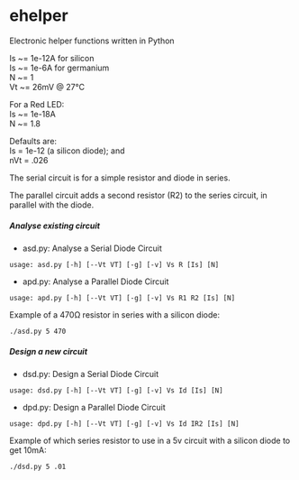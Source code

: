 # ehelper
Electronic helper functions written in Python

Is ~= 1e-12A for silicon\
Is ~= 1e-6A for germanium\
N ~= 1\
Vt ~= 26mV @ 27°C

For a Red LED:\
Is ~= 1e-18A\
N ~= 1.8

Defaults are:\
Is = 1e-12 (a silicon diode); and\
nVt = .026

The serial circuit is for a simple resistor and diode in series.

The parallel circuit adds a second resistor (R2) to the series circuit,
in parallel with the diode.

##### Analyse existing circuit
- asd.py: Analyse a Serial Diode Circuit
```
usage: asd.py [-h] [--Vt VT] [-g] [-v] Vs R [Is] [N]
```
- apd.py: Analyse a Parallel Diode Circuit
```
usage: apd.py [-h] [--Vt VT] [-g] [-v] Vs R1 R2 [Is] [N]
```

Example of a 470Ω resistor in series with a silicon diode:
```
./asd.py 5 470
```

##### Design a new circuit
- dsd.py: Design a Serial Diode Circuit
```
usage: dsd.py [-h] [--Vt VT] [-g] [-v] Vs Id [Is] [N]
```
- dpd.py: Design a Parallel Diode Circuit
```
usage: dpd.py [-h] [--Vt VT] [-g] [-v] Vs Id IR2 [Is] [N]
```

Example of which series resistor to use in a 5v circuit with 
a silicon diode to get 10mA:
```
./dsd.py 5 .01
```
